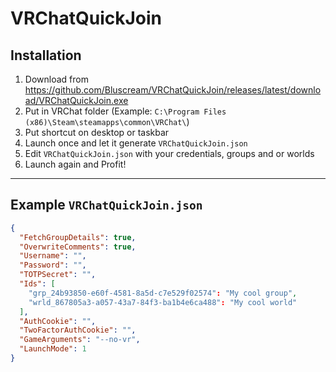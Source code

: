 # VRChatQuickJoin

## Installation
1. Download from https://github.com/Bluscream/VRChatQuickJoin/releases/latest/download/VRChatQuickJoin.exe
2. Put in VRChat folder (Example: `C:\Program Files (x86)\Steam\steamapps\common\VRChat\`)
3. Put shortcut on desktop or taskbar
4. Launch once and let it generate `VRChatQuickJoin.json`
5. Edit `VRChatQuickJoin.json` with your credentials, groups and or worlds
6. Launch again and Profit!
<hr>

## Example `VRChatQuickJoin.json`
```json
{
  "FetchGroupDetails": true,
  "OverwriteComments": true,
  "Username": "",
  "Password": "",
  "TOTPSecret": "",
  "Ids": [
    "grp_24b93850-e60f-4581-8a5d-c7e529f02574": "My cool group",
    "wrld_867805a3-a057-43a7-84f3-ba1b4e6ca488": "My cool world"
  ],
  "AuthCookie": "",
  "TwoFactorAuthCookie": "",
  "GameArguments": "--no-vr",
  "LaunchMode": 1
}
```
